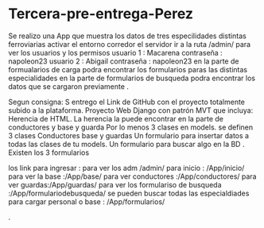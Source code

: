 # Tercera-pre-entrega-Perez
Se realizo una App que muestra los datos de tres especilidades distintas ferroviarias 
activar el entorno 
corredor el servidor
ir a la ruta /admin/ para ver los usuarios y los permisos 
usuario 1 : Macarena contraseña : napoleon23
usuario 2 : Abigail contraseña : napoleon23 
en la parte de formualarios de  carga podra encontrar los formularios paras las distintas especialidades 
en la parte de formularios de busqueda podra encontrar los datos que se cargaron previamente . 

Segun consigna: S entrego el  Link de GitHub con el proyecto totalmente subido a la plataforma.
Proyecto Web Django con patrón MVT que incluya:
Herencia de HTML.  La herencia la puede encontrar en la parte de conductores y base y guarda 
Por lo menos 3 clases en models. se definen 3 clases Conductores base y guardas 
Un formulario para insertar datos a todas las clases de tu models.
Un formulario para buscar algo en la BD . Existen los 3 formularios 

los link para ingresar : 
para ver los adm /admin/ 
para inicio : /App/inicio/
para ver la base :/App/base/
para ver conductores :/App/conductores/
para ver guardas:/App/guardas/
para ver los formulariso de busqueda :/App/formulariodebusqueda/ se pueden buscar todas las especialdiades 
para cargar personal o base : /App/formularios/ 



.

